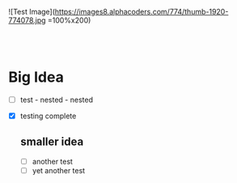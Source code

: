 <!--
  https://wall.alphacoders.com/search.php?search=fractal

-->

![Test Image](https://images8.alphacoders.com/774/thumb-1920-774078.jpg =100%x200)

<br/>
<br/>

Big Idea
========

- [ ] test
      - nested
      - nested
- [X] testing complete

    smaller idea
    ------------
    - [ ] another test
    - [ ] yet another test

<br/>
<br/>
<br/>
